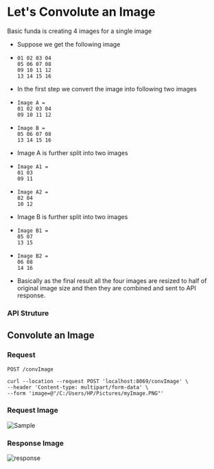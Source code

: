 # Let's Convolute an Image

Basic funda is creating 4 images for a single image

* Suppose we get the following image
* ``` 
  01 02 03 04
  05 06 07 08
  09 10 11 12
  13 14 15 16
  ```
* In the first step we convert the image into following two images
* ``` 
  Image A = 
  01 02 03 04
  09 10 11 12
  ```
* ``` 
  Image B =
  05 06 07 08
  13 14 15 16
  ```
* Image A is further split into two images
* ``` 
  Image A1 = 
  01 03
  09 11
  ```
* ``` 
  Image A2 = 
  02 04
  10 12
  ```
* Image B is further split into two images
* ``` 
  Image B1 = 
  05 07
  13 15
  ```
* ``` 
  Image B2 = 
  06 08
  14 16
  ```
* Basically as the final result all the four images are resized to half of original image size and then they are combined and sent to API response.
  

### API Struture

## Convolute an Image

### Request

`POST /convImage`

    curl --location --request POST 'localhost:8069/convImage' \
    --header 'Content-type: multipart/form-data' \
    --form 'image=@"/C:/Users/HP/Pictures/myImage.PNG"'

### Request Image
![Sample](https://user-images.githubusercontent.com/42883382/235340203-1f423e37-b12e-4a56-be02-6c994af7db2a.jpeg)

### Response Image
![response](https://user-images.githubusercontent.com/42883382/235340747-7bc057f5-dbf9-4699-b833-04d11058ad59.jpeg)


